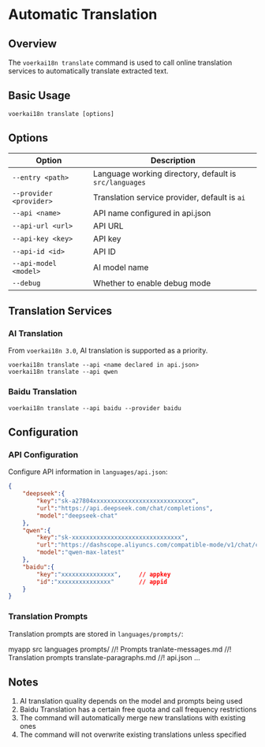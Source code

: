 # Automatic Translation

## Overview

The `voerkai18n translate` command is used to call online translation services to automatically translate extracted text.

## Basic Usage

```shell
voerkai18n translate [options]
```

## Options

| Option | Description |
| --- | --- |
| `--entry <path>` | Language working directory, default is `src/languages` |
| `--provider <provider>` | Translation service provider, default is `ai` |
| `--api <name>` | API name configured in api.json |
| `--api-url <url>` | API URL |
| `--api-key <key>` | API key |
| `--api-id <id>` | API ID |
| `--api-model <model>` | AI model name |
| `--debug` | Whether to enable debug mode |

## Translation Services

### AI Translation

From `voerkai18n 3.0`, AI translation is supported as a priority.

```shell
voerkai18n translate --api <name declared in api.json>
voerkai18n translate --api qwen
```

### Baidu Translation

```shell
voerkai18n translate --api baidu --provider baidu
```

## Configuration

### API Configuration

Configure API information in `languages/api.json`:

```json
{
    "deepseek":{
        "key":"sk-a27804xxxxxxxxxxxxxxxxxxxxxxxxxxxx",
        "url":"https://api.deepseek.com/chat/completions",
        "model":"deepseek-chat"
    },
    "qwen":{
        "key":"sk-xxxxxxxxxxxxxxxxxxxxxxxxxxxxxxx",
        "url":"https://dashscope.aliyuncs.com/compatible-mode/v1/chat/completions",
        "model":"qwen-max-latest"
    },
    "baidu":{
        "key":"xxxxxxxxxxxxxxx",     // appkey
        "id":"xxxxxxxxxxxxxxx"       // appid
    }
}
```

### Translation Prompts

Translation prompts are stored in `languages/prompts/`:

<lite-tree>
myapp
    src
        languages
            prompts/        //!            Prompts
                tranlate-messages.md        //! Translation prompts
                translate-paragraphs.md  //! 
            api.json
            ... 
</lite-tree>

## Notes

1. AI translation quality depends on the model and prompts being used
2. Baidu Translation has a certain free quota and call frequency restrictions
3. The command will automatically merge new translations with existing ones
4. The command will not overwrite existing translations unless specified
